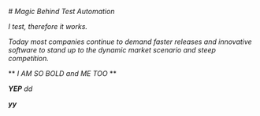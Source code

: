 _# Magic Behind Test Automation_

_I test, therefore it works._

_Today most companies continue to demand faster releases and innovative software to stand up to the dynamic market scenario and steep competition._

** _I AM SO BOLD and ME TOO_ **    

**_YEP_**   *dd*

<strong>*yy*</strong>
